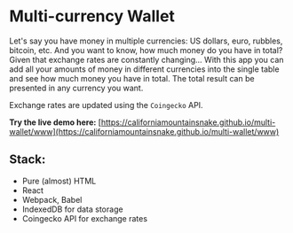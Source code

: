 # Multi-currency Wallet

Let's say you have money in multiple currencies: US dollars, euro, rubbles, bitcoin, etc. And you want to know, how much
money do you have in total? Given that exchange rates are constantly changing... With this app you can add all your
amounts of money in different currencies into the single table and see how much money you have in total. The total
result can be presented in any currency you want.

Exchange rates are updated using the `Coingecko` API.

**Try the live demo
here:** [https://californiamountainsnake.github.io/multi-wallet/www](https://californiamountainsnake.github.io/multi-wallet/www)

## Stack:

- Pure (almost) HTML
- React
- Webpack, Babel
- IndexedDB for data storage
- Coingecko API for exchange rates
